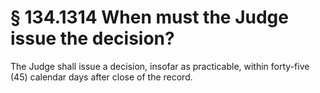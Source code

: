 # § 134.1314   When must the Judge issue the decision?

The Judge shall issue a decision, insofar as practicable, within forty-five (45) calendar days after close of the record.






